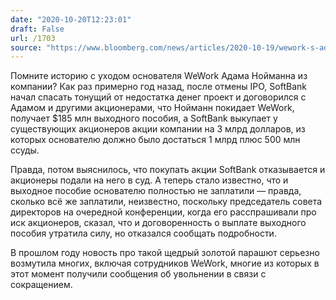 ```yaml
---
date: "2020-10-20T12:23:01"
draft: False
url: /1703
source: "https://www.bloomberg.com/news/articles/2020-10-19/wework-s-adam-neumann-didn-t-get-full-185-million-fee-from-softbank"
---
```


Помните историю с уходом основателя WeWork Адама Нойманна из компании? Как раз примерно год назад, после отмены IPO, SoftBank начал спасать тонущий от недостатка денег проект и договорился с Адамом и другими акционерами, что Нойманн покидает WeWork, получает $185 млн выходного пособия, а SoftBank выкупает у существующих акционеров акции компании на 3 млрд долларов, из которых основателю должно было достаться 1 млрд плюс 500 млн ссуды. 

Правда, потом выяснилось, что покупать акции SoftBank отказывается и акционеры подали на него в суд. А теперь стало известно, что и выходное пособие основателю полностью не заплатили — правда, сколько всё же заплатили, неизвестно, поскольку председатель совета директоров на очередной конференции, когда его расспрашивали про иск акционеров, сказал, что и договоренность о выплате выходного пособия утратила силу, но отказался сообщать подробности.

В прошлом году новость про такой щедрый золотой парашют серьезно возмутила многих, включая сотрудников WeWork, многие из которых в этот момент получили сообщения об увольнении в связи с сокращением.
